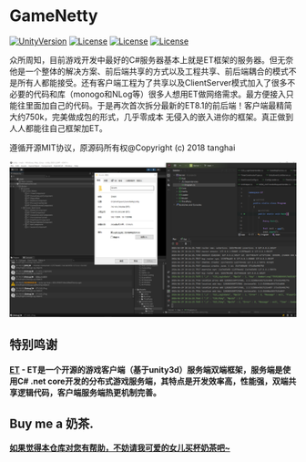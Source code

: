 # GameNetty

[![UnityVersion](https://img.shields.io/badge/Unity%20Ver-2019.4.12++-blue.svg?style=flat-square)](https://github.com/ALEXTANGXIAO/GameNetty)
[![License](https://img.shields.io/github/license/ALEXTANGXIAO/GameNetty)](https://github.com/ALEXTANGXIAO/GameNetty)
[![License](https://img.shields.io/github/last-commit/ALEXTANGXIAO/GameNetty)](https://github.com/ALEXTANGXIAO/GameNetty)
[![License](https://img.shields.io/github/issues/ALEXTANGXIAO/GameNetty)](https://github.com/ALEXTANGXIAO/GameNetty)


众所周知，目前游戏开发中最好的C#服务器基本上就是ET框架的服务器。但无奈他是一个整体的解决方案、前后端共享的方式以及工程共享、前后端耦合的模式不是所有人都能接受。还有客户端工程为了共享以及ClientServer模式加入了很多不必要的代码和库（monogo和NLog等）很多人想用ET做网络需求。最方便接入只能往里面加自己的代码。于是再次首次拆分最新的ET8.1的前后端！客户端最精简大约750k，完美做成包的形式，几乎零成本 无侵入的嵌入进你的框架。真正做到人人都能往自己框架加ET。


遵循开源MIT协议，原源码所有权@Copyright (c) 2018 tanghai

![image](Books/src/info.png)


## <strong>特别鸣谢
#### <a href="https://github.com/egametang/ET"><strong>ET</strong></a> - ET是一个开源的游戏客户端（基于unity3d）服务端双端框架，服务端是使用C# .net core开发的分布式游戏服务端，其特点是开发效率高，性能强，双端共享逻辑代码，客户端服务端热更机制完善。


## <strong>Buy me a 奶茶.

[如果觉得本仓库对您有帮助，不妨请我可爱的女儿买杯奶茶吧~](Books/Donate.md)
